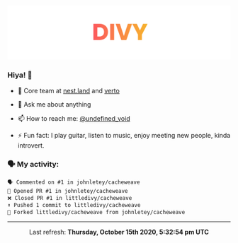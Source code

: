 
![](https://github.com/divy-work/divy-work/raw/master/assets/divy.png)

### Hiya! 👋

- 🔭 Core team at [nest.land](https://github.com/nestdotland/nest.land) and [verto](https://github.com/useverto/verto)

- 💬 Ask me about anything

- 📫 How to reach me: [@undefined_void](https://instagram.com/divy.exe)

- ⚡ Fun fact: I play guitar, listen to music, enjoy meeting new people, kinda introvert.

### 🗣 My activity:

```
🗣 Commented on #1 in johnletey/cacheweave
💪 Opened PR #1 in johnletey/cacheweave
❌ Closed PR #1 in littledivy/cacheweave
⬆️ Pushed 1 commit to littledivy/cacheweave
🍴 Forked littledivy/cacheweave from johnletey/cacheweave
```

------------
<p align="center">Last refresh: <b>Thursday, October 15th 2020, 5:32:54 pm UTC</b></p>
